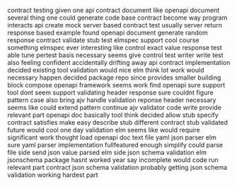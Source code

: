 contract testing given one api contract document like openapi document several thing one could generate code base contract become way program interacts api create mock server based contract test usually server return response based example found openapi document generate random response contract validate stub test elmspec support cool course something elmspec ever interesting like control exact value response test able tune pertest basis necessary seems give control test writer write test also feeling confident accidentally drifting away api contract implementation decided existing tool validation would nice elm think lot work would necessary happen decided package repo since provides smaller building block compose openapi framework seems work find openapi sure support tool dont seem support validating header response sure couldnt figure pattern case also bring ajv handle validation reponse header necessary seems like could extend pattern continue ajv validator code write provide relevant part openapi doc basically tool think decided allow stub specify contract satisfies make easy describe stub different contract stub validated future would cool one day validation elm seems like would require significant work thought load openapi doc text file yaml json parser elm sure yaml parser implementation fullfeatured enough simplify could parse file side send json value parsed elm side json schema validation elm jsonschema package hasnt worked year say incomplete would code run relevant part contract json schema validation probably getting json schema validation working hardest part